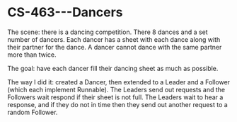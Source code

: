 # CS-463---Dancers

The scene: there is a dancing competition. There 8 dances and a set number of dancers. Each dancer has a sheet with each dance along with their partner for the dance. A dancer cannot dance with the same partner more than twice.

The goal: have each dancer fill their dancing sheet as much as possible.

The way I did it: created a Dancer, then extended to a Leader and a Follower (which each implement Runnable). The Leaders send out requests and the Followers wait respond if their sheet is not full. The Leaders wait to hear a response, and if they do not in time then they send out another request to a random Follower. 

